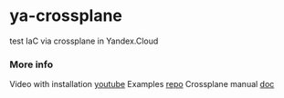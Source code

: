 # ya-crossplane
test IaC via crossplane in Yandex.Cloud

### More info
Video with installation [youtube](https://www.youtube.com/watch?v=cdYMi2EAnJ8)
Examples [repo](https://github.com/yandex-cloud/provider-jet-yc)
Crossplane manual [doc](https://crossplane.io/docs/v1.8/concepts/managed-resources.html#dependencies)
